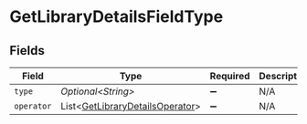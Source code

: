 # GetLibraryDetailsFieldType


## Fields

| Field                                                                                    | Type                                                                                     | Required                                                                                 | Description                                                                              | Example                                                                                  |
| ---------------------------------------------------------------------------------------- | ---------------------------------------------------------------------------------------- | ---------------------------------------------------------------------------------------- | ---------------------------------------------------------------------------------------- | ---------------------------------------------------------------------------------------- |
| `type`                                                                                   | *Optional\<String>*                                                                      | :heavy_minus_sign:                                                                       | N/A                                                                                      | resolution                                                                               |
| `operator`                                                                               | List\<[GetLibraryDetailsOperator](../../models/operations/GetLibraryDetailsOperator.md)> | :heavy_minus_sign:                                                                       | N/A                                                                                      |                                                                                          |
